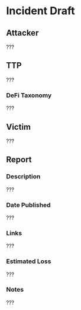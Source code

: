 # Incident Draft

## Attacker

???

## TTP

???

### DeFi Taxonomy

???

## Victim

???

## Report

### Description

???

### Date Published

???

### Links

???

### Estimated Loss

???

### Notes

???
